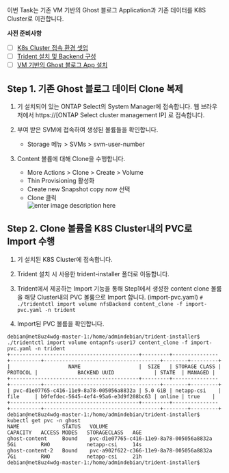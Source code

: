 이번 Task는 기존 VM 기반의 Ghost 블로그 Application과 기존 데이터를 K8S Cluster로 이관합니다. 

**사전 준비사항** 
 - [ ] [K8s Cluster 접속 환경 셋업](https://github.com/netappkr/NDX_Handsonworkshop-/blob/master/K8s_on_MultiCloud/OnPremNKS.) 
 - [ ] [Trident 설치 및 Backend 구성](https://github.com/netappkr/NDX_Handsonworkshop-/blob/master/K8s_on_MultiCloud/OnPremNKS.md) 
 - [ ] [VM 기반의 Ghost 블로그 App 설치](https://github.com/netappkr/NDX_Handsonworkshop-/blob/master/Pre-Work2/README.md)
 
 ## Step 1. 기존 Ghost 블로그 데이터 Clone 복제  
1. 기 설치되어 있는 ONTAP Select의 System Manager에 접속합니다. 웹 브라우저에서 https://[ONTAP Select cluster management IP] 로 접속합니다.
2. 부여 받은 SVM에 접속하여 생성된 볼륨들을 확인합니다.
     * Storage 메뉴 > SVMs > svm-user-number 

3. Content 볼륨에 대해 Clone을 수행합니다.
     * More Actions > Clone > Create > Volume 
     * Thin Provisioning 활성화
     * Create new Snapshot copy now 선택 
     * Clone 클릭  
   ![enter image description here](https://github.com/netappkr/NDX_Handsonworkshop-/blob/master/containerization/images/content_clone_2.png)

 ## Step 2. Clone 볼륨을 K8S Cluster내의 PVC로 Import 수행      
1. 기 설치된 K8S Cluster에 접속합니다.

2.  Trident 설치 시 사용한 trident-installer 폴더로 이동합니다.

3.  Trident에서 제공하는 Import 기능을 통해  Step1에서 생성한 content clone 볼륨을 해당 Cluster내의 PVC 볼륨으로 Import 합니다. (import-pvc.yaml)
  ` # ./tridentctl import volume nfsBackend content_clone -f import-pvc.yaml -n trident
`
4. Import된 PVC 볼륨을 확인합니다. 
 <pre class=" language-undefined"><code class="prism language-&quot;NotActions&quot;: language-undefined">debian@net8uz4wdg-master-1:/home/admindebian/trident-installer$ ./tridentctl import volume ontapnfs-user17 content_clone -f import-pvc.yaml -n trident
+------------------------------------------+---------+---------------+----------+--------------------------------------+--------+---------+
|                   NAME                   |  SIZE   | STORAGE CLASS | PROTOCOL |             BACKEND UUID             | STATE  | MANAGED |
+------------------------------------------+---------+---------------+----------+--------------------------------------+--------+---------+
| pvc-d1e07765-c416-11e9-8a78-005056a8832a | 5.0 GiB | netapp-csi    | file     | b9fefdec-5645-4ef4-95a6-e3d9f208bc63 | online | true    |
+------------------------------------------+---------+---------------+----------+--------------------------------------+--------+---------+
debian@net8uz4wdg-master-1:/home/admindebian/trident-installer$ kubectl get pvc -n ghost
NAME              STATUS   VOLUME                                     CAPACITY   ACCESS MODES   STORAGECLASS   AGE
ghost-content     Bound    pvc-d1e07765-c416-11e9-8a78-005056a8832a   5Gi        RWO            netapp-csi     14s
ghost-content-2   Bound    pvc-a902f622-c366-11e9-8a78-005056a8832a   7Gi        RWO            netapp-csi     21h
debian@net8uz4wdg-master-1:/home/admindebian/trident-installer$





<!--stackedit_data:
eyJoaXN0b3J5IjpbLTcxMzExMDIxOSwyMDU4ODMzMzksLTk2OD
M4ODk1Myw3NjA3OTg5OTksLTM4NzUyODQ4OCwtMTEwMzY0ODIx
OSwxNjk5OTc0NTM5LC0xNDI5ODg0MzAsLTkzNTM3MjMwNCw4Nz
c2MzU1MjZdfQ==
-->